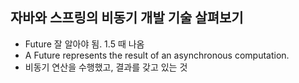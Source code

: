 ## 자바와 스프링의 비동기 개발 기술 살펴보기

- Future 잘 알아야 됨. 1.5 때 나옴
- A Future represents the result of an asynchronous computation.
- 비동기 연산을 수행했고, 결과를 갖고 있는 것
